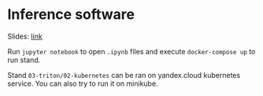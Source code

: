 # Inference software

Slides: [link](./slides.pdf)

Run `jupyter notebook` to open `.ipynb` files and execute `docker-compose up` to run stand.

Stand `03-triton/02-kubernetes` can be ran on yandex.cloud kubernetes service. You can also try to run it on minikube.
